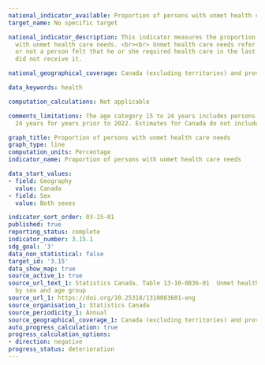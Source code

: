 ```yaml
---
national_indicator_available: Proportion of persons with unmet health care needs
target_name: No specific target

national_indicator_description: This indicator measures the proportion of persons
  with unmet health care needs. <br><br> Unmet health care needs refer to whether
  or not a person felt that he or she required health care in the last 12 months but
  did not receive it.

national_geographical_coverage: Canada (excluding territories) and provinces

data_keywords: health

computation_calculations: Not applicable

comments_limitations: The age category 15 to 24 years includes persons aged 16 to
  24 years for years prior to 2022. Estimates for Canada do not include the territories.

graph_title: Proportion of persons with unmet health care needs
graph_type: line
computation_units: Percentage
indicator_name: Proportion of persons with unmet health care needs

data_start_values:
- field: Geography
  value: Canada
- field: Sex
  value: Both sexes

indicator_sort_order: 03-15-01
published: true
reporting_status: complete
indicator_number: 3.15.1
sdg_goal: '3'
data_non_statistical: false
target_id: '3.15'
data_show_map: true
source_active_1: true
source_url_text_1: Statistics Canada. Table 13-10-0836-01  Unmet health care needs
  by sex and age group
source_url_1: https://doi.org/10.25318/1310083601-eng
source_organisation_1: Statistics Canada
source_periodicity_1: Annual
source_geographical_coverage_1: Canada (excluding territories) and provinces
auto_progress_calculation: true
progress_calculation_options:
- direction: negative
progress_status: deterioration
---
```

